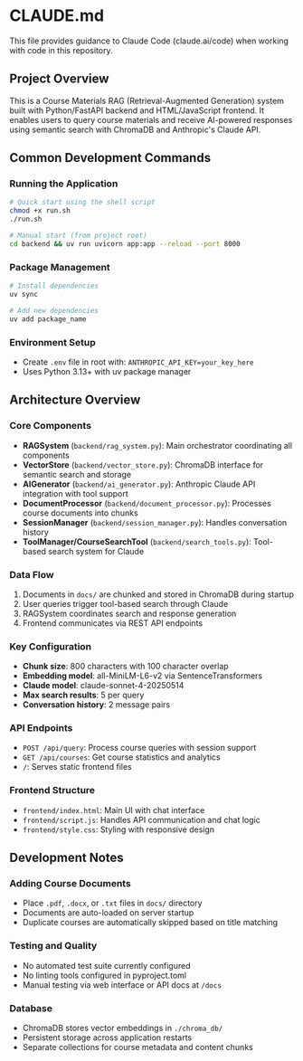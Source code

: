 # CLAUDE.md

This file provides guidance to Claude Code (claude.ai/code) when working with code in this repository.

## Project Overview

This is a Course Materials RAG (Retrieval-Augmented Generation) system built with Python/FastAPI backend and HTML/JavaScript frontend. It enables users to query course materials and receive AI-powered responses using semantic search with ChromaDB and Anthropic's Claude API.

## Common Development Commands

### Running the Application
```bash
# Quick start using the shell script
chmod +x run.sh
./run.sh

# Manual start (from project root)
cd backend && uv run uvicorn app:app --reload --port 8000
```

### Package Management
```bash
# Install dependencies
uv sync

# Add new dependencies
uv add package_name
```

### Environment Setup
- Create `.env` file in root with: `ANTHROPIC_API_KEY=your_key_here`
- Uses Python 3.13+ with uv package manager

## Architecture Overview

### Core Components
- **RAGSystem** (`backend/rag_system.py`): Main orchestrator coordinating all components
- **VectorStore** (`backend/vector_store.py`): ChromaDB interface for semantic search and storage
- **AIGenerator** (`backend/ai_generator.py`): Anthropic Claude API integration with tool support
- **DocumentProcessor** (`backend/document_processor.py`): Processes course documents into chunks
- **SessionManager** (`backend/session_manager.py`): Handles conversation history
- **ToolManager/CourseSearchTool** (`backend/search_tools.py`): Tool-based search system for Claude

### Data Flow
1. Documents in `docs/` are chunked and stored in ChromaDB during startup
2. User queries trigger tool-based search through Claude
3. RAGSystem coordinates search and response generation
4. Frontend communicates via REST API endpoints

### Key Configuration
- **Chunk size**: 800 characters with 100 character overlap
- **Embedding model**: all-MiniLM-L6-v2 via SentenceTransformers  
- **Claude model**: claude-sonnet-4-20250514
- **Max search results**: 5 per query
- **Conversation history**: 2 message pairs

### API Endpoints
- `POST /api/query`: Process course queries with session support
- `GET /api/courses`: Get course statistics and analytics
- `/`: Serves static frontend files

### Frontend Structure
- `frontend/index.html`: Main UI with chat interface
- `frontend/script.js`: Handles API communication and chat logic
- `frontend/style.css`: Styling with responsive design

## Development Notes

### Adding Course Documents
- Place `.pdf`, `.docx`, or `.txt` files in `docs/` directory
- Documents are auto-loaded on server startup
- Duplicate courses are automatically skipped based on title matching

### Testing and Quality
- No automated test suite currently configured
- No linting tools configured in pyproject.toml
- Manual testing via web interface or API docs at `/docs`

### Database
- ChromaDB stores vector embeddings in `./chroma_db/`
- Persistent storage across application restarts
- Separate collections for course metadata and content chunks